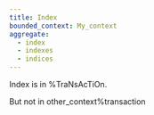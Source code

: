 ```yaml
---
title: Index
bounded_context: My_context
aggregate: 
  - index
  - indexes
  - indices
---
```

Index is in %TraNsAcTiOn.

But not in other_context%transaction